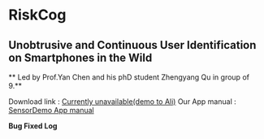 # RiskCog
## Unobtrusive and Continuous User Identification on Smartphones in the Wild
** Led by Prof.Yan Chen and his phD student Zhengyang Qu in group of 9.**

Download link : [Currently unavailable(demo to Ali)]()
Our App manual : [SensorDemo App manual]()

**Bug Fixed Log**


